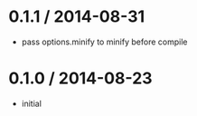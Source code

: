 
0.1.1 / 2014-08-31
==================

 * pass options.minify to minify before compile

0.1.0 / 2014-08-23
==================

 * initial
